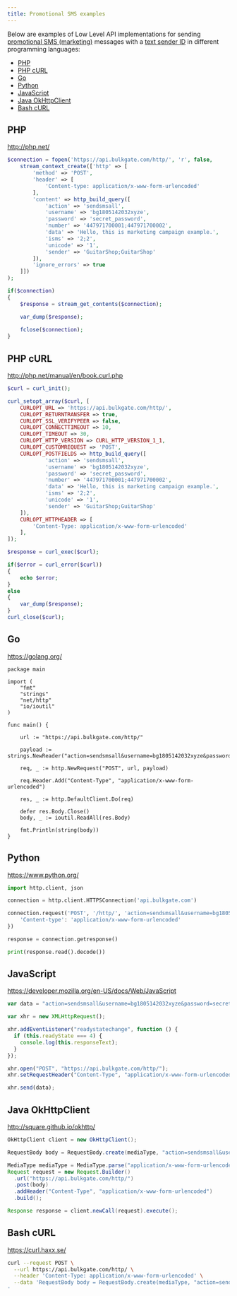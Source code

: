 ```yaml
---
title: Promotional SMS examples
---
```


Below are examples of Low Level API implementations for sending [promotional SMS (marketing)](difference-promotional-transactional-sms.md#promotional-sms) messages with a [text sender ID](sender-type.md#text-sender-id) in different programming languages: 
 - [PHP](#php)
 - [PHP cURL](#php-curl)
 - [Go](#go)
 - [Python](#python)
 - [JavaScript](#javascript)
 - [Java OkHttpClient](#java-okhttpclient)
 - [Bash cURL](#bash-curl)

## PHP
http://php.net/
``` php
$connection = fopen('https://api.bulkgate.com/http/', 'r', false,
    stream_context_create(['http' => [
        'method' => 'POST',
        'header' => [
            'Content-type: application/x-www-form-urlencoded'
        ],
        'content' => http_build_query([
            'action' => 'sendsmsall', 
            'username' => 'bg1805142032xyze',
            'password' => 'secret_password',
            'number' => '447971700001;447971700002',
            'data' => 'Hello, this is marketing campaign example.',
            'isms' => '2;2',
            'unicode' => '1',
            'sender' => 'GuitarShop;GuitarShop'
        ]),
        'ignore_errors' => true
    ]])
);

if($connection)
{
    $response = stream_get_contents($connection);

    var_dump($response);
    
    fclose($connection);
}
```

## PHP cURL 
http://php.net/manual/en/book.curl.php
``` php
$curl = curl_init();

curl_setopt_array($curl, [
    CURLOPT_URL => 'https://api.bulkgate.com/http/',
    CURLOPT_RETURNTRANSFER => true,
    CURLOPT_SSL_VERIFYPEER => false,
    CURLOPT_CONNECTTIMEOUT => 10,
    CURLOPT_TIMEOUT => 30,
    CURLOPT_HTTP_VERSION => CURL_HTTP_VERSION_1_1,
    CURLOPT_CUSTOMREQUEST => 'POST',
    CURLOPT_POSTFIELDS => http_build_query([
            'action' => 'sendsmsall', 
            'username' => 'bg1805142032xyze',
            'password' => 'secret_password',
            'number' => '447971700001;447971700002',
            'data' => 'Hello, this is marketing campaign example.',
            'isms' => '2;2',
            'unicode' => '1',
            'sender' => 'GuitarShop;GuitarShop'
    ]),
    CURLOPT_HTTPHEADER => [
        'Content-Type: application/x-www-form-urlencoded'
    ],
]);

$response = curl_exec($curl);

if($error = curl_error($curl))
{
    echo $error;
}
else
{
    var_dump($response);
}
curl_close($curl);
```

## Go
https://golang.org/
``` golang
package main

import (
	"fmt"
	"strings"
	"net/http"
	"io/ioutil"
)

func main() {

	url := "https://api.bulkgate.com/http/"

	payload := strings.NewReader("action=sendsmsall&username=bg1805142032xyze&password=secret_password&number=447971700001;447971700002&data=Hello+this+is+marketing+campaign+example&isms=2;2&unicode=1&sender=GuitarShop;GuitarShop")

	req, _ := http.NewRequest("POST", url, payload)

	req.Header.Add("Content-Type", "application/x-www-form-urlencoded")

	res, _ := http.DefaultClient.Do(req)

	defer res.Body.Close()
	body, _ := ioutil.ReadAll(res.Body)

	fmt.Println(string(body))
}
```

## Python
https://www.python.org/
``` Python
import http.client, json

connection = http.client.HTTPSConnection('api.bulkgate.com')

connection.request('POST', '/http/', 'action=sendsmsall&username=bg1805142032xyze&password=secret_password&number=447971700001;447971700002&data=Hello+this+is+marketing+campaign+example&isms=2;2&unicode=1&sender=GuitarShop;GuitarShop', {
    'Content-type': 'application/x-www-form-urlencoded'
})

response = connection.getresponse()

print(response.read().decode())
```

## JavaScript
https://developer.mozilla.org/en-US/docs/Web/JavaScript
``` JavaScript
var data = "action=sendsmsall&username=bg1805142032xyze&password=secret_password&number=447971700001;447971700002&data=Hello+this+is+marketing+campaign+example&isms=2;2&unicode=1&sender=GuitarShop;GuitarShop";

var xhr = new XMLHttpRequest();

xhr.addEventListener("readystatechange", function () {
  if (this.readyState === 4) {
    console.log(this.responseText);
  }
});

xhr.open("POST", "https://api.bulkgate.com/http/");
xhr.setRequestHeader("Content-Type", "application/x-www-form-urlencoded");

xhr.send(data);
```

## Java OkHttpClient
http://square.github.io/okhttp/
``` Java
OkHttpClient client = new OkHttpClient();

RequestBody body = RequestBody.create(mediaType, "action=sendsmsall&username=bg1805142032xyze&password=secret_password&number=447971700001;447971700002&data=Hello+this+is+marketing+campaign+example&isms=2;2&unicode=1&sender=GuitarShop;GuitarShop");

MediaType mediaType = MediaType.parse("application/x-www-form-urlencoded");
Request request = new Request.Builder()
  .url("https://api.bulkgate.com/http/")
  .post(body)
  .addHeader("Content-Type", "application/x-www-form-urlencoded")
  .build();

Response response = client.newCall(request).execute();
```

## Bash cURL
https://curl.haxx.se/
``` bash
curl --request POST \
  --url https://api.bulkgate.com/http/ \
  --header 'Content-Type: application/x-www-form-urlencoded' \
  --data 'RequestBody body = RequestBody.create(mediaType, "action=sendsmsall&username=bg1805142032xyze&password=secret_password&number=447971700001;447971700002&data=Hello+this+is+marketing+campaign+example&isms=2;2&unicode=1&sender=GuitarShop;GuitarShop");
'
```

